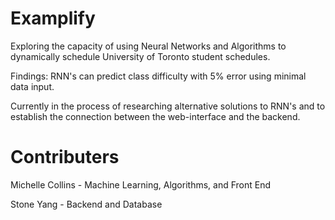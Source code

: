 # Examplify

Exploring the capacity of using Neural Networks and Algorithms to dynamically schedule University of Toronto student schedules.

Findings: RNN's can predict class difficulty with 5% error using minimal data input.

Currently in the process of researching alternative solutions to RNN's and to establish the connection between the web-interface and the backend.

# Contributers

Michelle Collins - Machine Learning, Algorithms, and Front End

Stone Yang - Backend and Database
